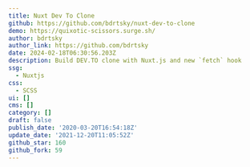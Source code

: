 ```yaml
---
title: Nuxt Dev To Clone
github: https://github.com/bdrtsky/nuxt-dev-to-clone
demo: https://quixotic-scissors.surge.sh/
author: bdrtsky
author_link: https://github.com/bdrtsky
date: 2024-02-18T06:30:56.203Z
description: Build DEV.TO clone with Nuxt.js and new `fetch` hook
ssg:
  - Nuxtjs
css:
  - SCSS
ui: []
cms: []
category: []
draft: false
publish_date: '2020-03-20T16:54:18Z'
update_date: '2021-12-20T11:05:52Z'
github_star: 160
github_fork: 59
---
```

